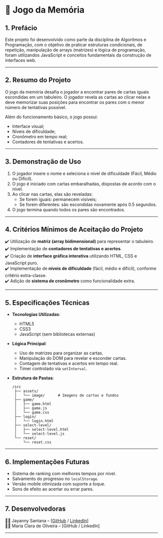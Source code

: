 # 🧠 Jogo da Memória

## 1. Prefácio
Este projeto foi desenvolvido como parte da disciplina de Algoritmos e Programação, com o objetivo de praticar estruturas condicionais, de repetição, manipulação de arrays (matrizes) e lógica de programação, foram utilizandos JavaScript e conceitos fundamentais da construção de interfaces web.

---

## 2. Resumo do Projeto
O jogo da memória desafia o jogador a encontrar pares de cartas iguais escondidas em um tabuleiro. O jogador revela as cartas ao clicar nelas e deve memorizar suas posições para encontrar os pares com o menor número de tentativas possível. 

Além do funcionamento básico, o jogo possui:
- Interface visual;
- Níveis de dificuldade;
- Cronômetro em tempo real;
- Contadores de tentativas e acertos.

---

## 3. Demonstração de Uso

1. O jogador insere o nome e seleciona o nível de dificuldade (Fácil, Médio ou Difícil).
2. O jogo é iniciado com cartas embaralhadas, dispostas de acordo com o nível.
3. Ao clicar nas cartas, elas são reveladas:
   - Se forem iguais: permanecem visíveis;
   - Se forem diferentes: são escondidas novamente após 0.5 segundos.
4. O jogo termina quando todos os pares são encontrados.

---

## 4. Critérios Mínimos de Aceitação do Projeto

✔️ Utilização de **matriz (array bidimensional)** para representar o tabuleiro.  
✔️ Implementação de **contadores de tentativas e acertos**.  
✔️ Criação de **interface gráfica interativa** utilizando HTML, CSS e JavaScript puro.  
✔️ Implementação de **níveis de dificuldade** (fácil, médio e difícil), conforme critério extra-classe.  
✔️ Adição de **sistema de cronômetro** como funcionalidade extra.

---

## 5. Especificações Técnicas

- **Tecnologias Utilizadas**:
  - HTML5
  - CSS3
  - JavaScript (sem bibliotecas externas)
  
- **Lógica Principal**:
  - Uso de matrizes para organizar as cartas.
  - Manipulação do DOM para revelar e esconder cartas.
  - Contagem de tentativas e acertos em tempo real.
  - Timer controlado via `setInterval`.

- **Estrutura de Pastas**:
  ```
  /src
   ├── assets/
   │   └── image/      # Imagens de cartas e fundos
   ├── game/
   │   ├── game.html
   │   ├── game.js
   │   └── game.css
   ├── login/
   │   └── login.html
   ├── select-level/
   │   ├── select-level.html
   │   └── select-level.js
   └── reset/
       └── reset.css
  ```

---

## 6. Implementações Futuras

- Sistema de ranking com melhores tempos por nível.
- Salvamento do progresso no `localStorage`.
- Versão mobile otimizada com suporte a toque.
- Sons de efeito ao acertar ou errar pares.

---

## 7. Desenvolvedoras

👩‍💻 Jayanny Santana – [[GitHub](https://github.com/jay-santana) / [LinkedIn](https://www.linkedin.com/in/jayanny-santana/)]  
👩‍💻 Maria Clara de Oliveira – [GitHub / LinkedIn]

---